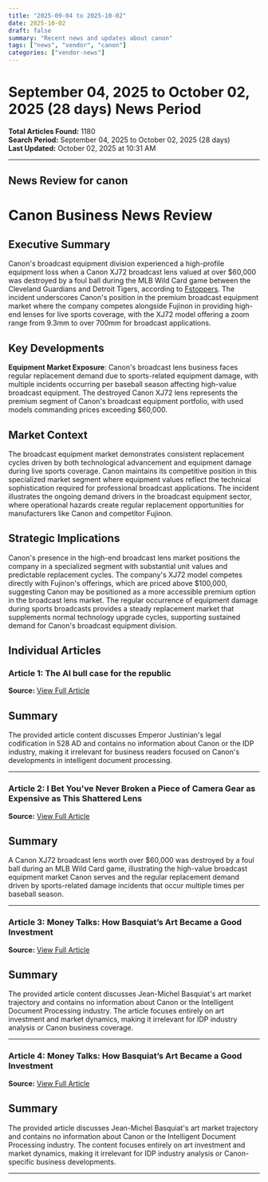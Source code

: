 ```yaml
---
title: "2025-09-04 to 2025-10-02"
date: 2025-10-02
draft: false
summary: "Recent news and updates about canon"
tags: ["news", "vendor", "canon"]
categories: ["vendor-news"]
---
```


# September 04, 2025 to October 02, 2025 (28 days) News Period 

**Total Articles Found:** 1180  
**Search Period:** September 04, 2025 to October 02, 2025 (28 days)  
**Last Updated:** October 02, 2025 at 10:31 AM

---

## News Review for canon

# Canon Business News Review

## Executive Summary

Canon's broadcast equipment division experienced a high-profile equipment loss when a Canon XJ72 broadcast lens valued at over $60,000 was destroyed by a foul ball during the MLB Wild Card game between the Cleveland Guardians and Detroit Tigers, according to [Fstoppers](https://fstoppers.com/sports/i-bet-youve-never-broken-piece-camera-gear-expensive-shattered-lens-712873). The incident underscores Canon's position in the premium broadcast equipment market where the company competes alongside Fujinon in providing high-end lenses for live sports coverage, with the XJ72 model offering a zoom range from 9.3mm to over 700mm for broadcast applications.

## Key Developments

**Equipment Market Exposure**: Canon's broadcast lens business faces regular replacement demand due to sports-related equipment damage, with multiple incidents occurring per baseball season affecting high-value broadcast equipment. The destroyed Canon XJ72 lens represents the premium segment of Canon's broadcast equipment portfolio, with used models commanding prices exceeding $60,000.

## Market Context

The broadcast equipment market demonstrates consistent replacement cycles driven by both technological advancement and equipment damage during live sports coverage. Canon maintains its competitive position in this specialized market segment where equipment values reflect the technical sophistication required for professional broadcast applications. The incident illustrates the ongoing demand drivers in the broadcast equipment sector, where operational hazards create regular replacement opportunities for manufacturers like Canon and competitor Fujinon.

## Strategic Implications

Canon's presence in the high-end broadcast lens market positions the company in a specialized segment with substantial unit values and predictable replacement cycles. The company's XJ72 model competes directly with Fujinon's offerings, which are priced above $100,000, suggesting Canon may be positioned as a more accessible premium option in the broadcast lens market. The regular occurrence of equipment damage during sports broadcasts provides a steady replacement market that supplements normal technology upgrade cycles, supporting sustained demand for Canon's broadcast equipment division.

## Individual Articles

### Article 1: The AI bull case for the republic

**Source:** [View Full Article](https://www.hoover.org/research/ai-bull-case-republic)

## Summary

The provided article content discusses Emperor Justinian's legal codification in 528 AD and contains no information about Canon or the IDP industry, making it irrelevant for business readers focused on Canon's developments in intelligent document processing.



---

### Article 2: I Bet You've Never Broken a Piece of Camera Gear as Expensive as This Shattered Lens

**Source:** [View Full Article](https://fstoppers.com/sports/i-bet-youve-never-broken-piece-camera-gear-expensive-shattered-lens-712873)

## Summary

A Canon XJ72 broadcast lens worth over $60,000 was destroyed by a foul ball during an MLB Wild Card game, illustrating the high-value broadcast equipment market Canon serves and the regular replacement demand driven by sports-related damage incidents that occur multiple times per baseball season.



---

### Article 3: Money Talks: How Basquiat’s Art Became a Good Investment

**Source:** [View Full Article](https://slate.com/podcasts/slate-money/2025/09/business-jean-michel-basquiat-became-art-world-darling-investing-investments)

## Summary

The provided article content discusses Jean-Michel Basquiat's art market trajectory and contains no information about Canon or the Intelligent Document Processing industry. The article focuses entirely on art investment and market dynamics, making it irrelevant for IDP industry analysis or Canon business coverage.



---

### Article 4: Money Talks: How Basquiat’s Art Became a Good Investment

**Source:** [View Full Article](https://slate.com/podcasts/political-gabfest/2025/09/business-jean-michel-basquiat-became-art-world-darling-investing-investments)

## Summary

The provided article discusses Jean-Michel Basquiat's art market trajectory and contains no information about Canon or the Intelligent Document Processing industry. The content focuses entirely on art investment and market dynamics, making it irrelevant for IDP industry analysis or Canon-specific business developments.





---

